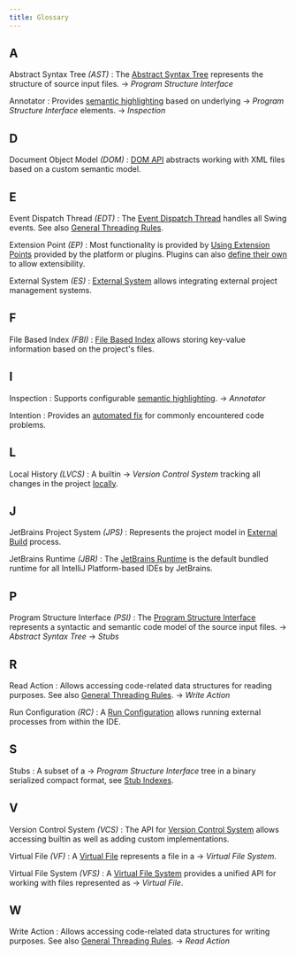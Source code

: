 ```yaml
---
title: Glossary
---
```

<!-- Copyright 2000-2020 JetBrains s.r.o. and other contributors. Use of this source code is governed by the Apache 2 -->

## A

Abstract Syntax Tree _(AST)_
: The [Abstract Syntax Tree](/reference_guide/custom_language_support/implementing_parser_and_psi.md) represents the structure of source input files. 
&rarr; _Program Structure Interface_

Annotator
: Provides [semantic highlighting](/reference_guide/custom_language_support/syntax_highlighting_and_error_highlighting.md) based on underlying &rarr; _Program Structure Interface_ elements.
&rarr; _Inspection_

## D

Document Object Model _(DOM)_
: [DOM API](/reference_guide/frameworks_and_external_apis/xml_dom_api.md) abstracts working with XML files based on a custom semantic model.

## E
Event Dispatch Thread _(EDT)_
: The [Event Dispatch Thread](https://docs.oracle.com/javase/tutorial/uiswing/concurrency/dispatch.html) handles all Swing events. See also [General Threading Rules](/basics/architectural_overview/general_threading_rules.md).

Extension Point _(EP)_
: Most functionality is provided by [Using Extension Points](/basics/plugin_structure/plugin_extensions.md) provided by the platform or plugins. Plugins can also [define their own](/basics/plugin_structure/plugin_extension_points.md) to allow extensibility.

External System _(ES)_
: [External System](/reference_guide/frameworks_and_external_apis/external_system_integration.md) allows integrating external project management systems.

## F

File Based Index _(FBI)_
: [File Based Index](/basics/indexing_and_psi_stubs/file_based_indexes.md) allows storing key-value information based on the project's files.


## I

Inspection
: Supports configurable [semantic highlighting](/reference_guide/custom_language_support/code_inspections_and_intentions.md).
&rarr; _Annotator_

Intention
: Provides an [automated fix](/reference_guide/custom_language_support/code_inspections_and_intentions.md) for commonly encountered code problems.

## L

Local History _(LVCS)_
: A builtin &rarr; _Version Control System_ tracking all changes in the project [locally](https://www.jetbrains.com/help/idea/local-history.html).

## J
                           
JetBrains Project System _(JPS)_
: Represents the project model in [External Build](/reference_guide/frameworks_and_external_apis/external_builder_api.md#accessing-project-model-and-configuration-from-external-build) process.

JetBrains Runtime _(JBR)_
: The [JetBrains Runtime](/basics/ide_development_instance.md#using-a-jetbrains-runtime-for-the-development-instance) is the default bundled runtime for all IntelliJ Platform-based IDEs by JetBrains.


## P
Program Structure Interface _(PSI)_
: The [Program Structure Interface](/basics/architectural_overview/psi.md) represents a syntactic and semantic code model of the source input files. &rarr; _Abstract Syntax Tree_ &rarr; _Stubs_

## R

Read Action
: Allows accessing code-related data structures for reading purposes. See also [General Threading Rules](/basics/architectural_overview/general_threading_rules.md).
&rarr; _Write Action_

Run Configuration _(RC)_
: A [Run Configuration](/basics/run_configurations.md) allows running external processes from within the IDE.

## S

Stubs
: A subset of a &rarr; _Program Structure Interface_ tree in a binary serialized compact format, see [Stub Indexes](/basics/indexing_and_psi_stubs/stub_indexes.md).

## V
Version Control System _(VCS)_
: The API for [Version Control System](/reference_guide/vcs_integration_for_plugins.md) allows accessing builtin as well as adding custom implementations. 

Virtual File _(VF)_
: A [Virtual File](/basics/architectural_overview/virtual_file.md) represents a file in a &rarr; _Virtual File System_.

Virtual File System _(VFS)_
: A [Virtual File System](/basics/virtual_file_system.md) provides a unified API for working with files represented as &rarr; _Virtual File_. 


## W

Write Action
: Allows accessing code-related data structures for writing purposes. See also [General Threading Rules](/basics/architectural_overview/general_threading_rules.md).
&rarr; _Read Action_
